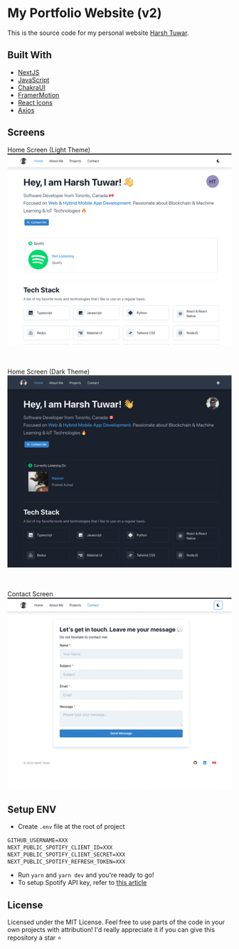 # My Portfolio Website (v2)

This is the source code for my personal website [Harsh Tuwar](https://harshtuwar.vercel.app).

## Built With
- [NextJS](https://nextjs.org/)
- [JavaScript](https://www.javascript.com/)
- [ChakraUI](https://chakra-ui.com/)
- [FramerMotion](https://www.framer.com/motion/)
- [React Icons](https://react-icons.github.io/react-icons/)
- [Axios](https://axios-http.com/)

## Screens
Home Screen (Light Theme)
![Home screen (light)](/public/images/screenshots/ss1.png)

<br></br>
Home Screen (Dark Theme)
![Home screen (dark)](/public/images/screenshots/ss2.png)

<br></br>
Contact Screen
![Contact screen](/public/images/screenshots/ss3.png)

## Setup ENV
- Create `.env` file at the root of project
```
GITHUB_USERNAME=XXX
NEXT_PUBLIC_SPOTIFY_CLIENT_ID=XXX
NEXT_PUBLIC_SPOTIFY_CLIENT_SECRET=XXX
NEXT_PUBLIC_SPOTIFY_REFRESH_TOKEN=XXX
```
- Run `yarn` and `yarn dev` and you're ready to go!
- To setup Spotify API key, refer to [this article](https://dev.to/theodorusclarence/how-to-show-now-playing-in-spotify-with-next-js-15h5)

## License

Licensed under the MIT License. Feel free to use parts of the code in your own projects with attribution! I'd really appreciate it if you can give this repository a star ⭐️